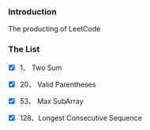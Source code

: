 ### Introduction

The producting of LeetCode

### The List

-   [x] 1、  Two Sum
-   [x] 20、 Valid Parentheses  
-   [x] 53、 Max SubArray
-   [x] 128、Longest Consecutive Sequence

